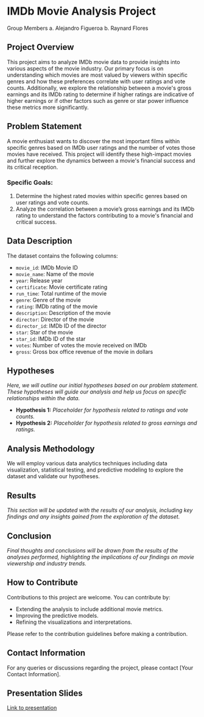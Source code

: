 # IMDb Movie Analysis Project
Group Members
   a. Alejandro Figueroa
   b. Raynard Flores
   
## Project Overview
This project aims to analyze IMDb movie data to provide insights into various aspects of the movie industry. Our primary focus is on understanding which movies are most valued by viewers within specific genres and how these preferences correlate with user ratings and vote counts. Additionally, we explore the relationship between a movie's gross earnings and its IMDb rating to determine if higher ratings are indicative of higher earnings or if other factors such as genre or star power influence these metrics more significantly.

## Problem Statement
A movie enthusiast wants to discover the most important films within specific genres based on IMDb user ratings and the number of votes those movies have received. This project will identify these high-impact movies and further explore the dynamics between a movie's financial success and its critical reception.

### Specific Goals:
1. Determine the highest rated movies within specific genres based on user ratings and vote counts.
2. Analyze the correlation between a movie’s gross earnings and its IMDb rating to understand the factors contributing to a movie's financial and critical success.

## Data Description
The dataset contains the following columns:
- `movie_id`: IMDb Movie ID
- `movie_name`: Name of the movie
- `year`: Release year
- `certificate`: Movie certificate rating
- `run_time`: Total runtime of the movie
- `genre`: Genre of the movie
- `rating`: IMDb rating of the movie
- `description`: Description of the movie
- `director`: Director of the movie
- `director_id`: IMDb ID of the director
- `star`: Star of the movie
- `star_id`: IMDb ID of the star
- `votes`: Number of votes the movie received on IMDb
- `gross`: Gross box office revenue of the movie in dollars

## Hypotheses
*Here, we will outline our initial hypotheses based on our problem statement. These hypotheses will guide our analysis and help us focus on specific relationships within the data.*

- **Hypothesis 1:** *Placeholder for hypothesis related to ratings and vote counts.*
- **Hypothesis 2:** *Placeholder for hypothesis related to gross earnings and ratings.*

## Analysis Methodology
We will employ various data analytics techniques including data visualization, statistical testing, and predictive modeling to explore the dataset and validate our hypotheses.

## Results
*This section will be updated with the results of our analysis, including key findings and any insights gained from the exploration of the dataset.*

## Conclusion
*Final thoughts and conclusions will be drawn from the results of the analyses performed, highlighting the implications of our findings on movie viewership and industry trends.*

## How to Contribute
Contributions to this project are welcome. You can contribute by:
- Extending the analysis to include additional movie metrics.
- Improving the predictive models.
- Refining the visualizations and interpretations.

Please refer to the contribution guidelines before making a contribution.

## Contact Information
For any queries or discussions regarding the project, please contact [Your Contact Information].

## Presentation Slides
[Link to presentation](https://docs.google.com/presentation/d/15jPa1K_91Z-5iHPcOJnAMMG-oB2DUZAlHKpSrnCikVI/edit?usp=sharing)
